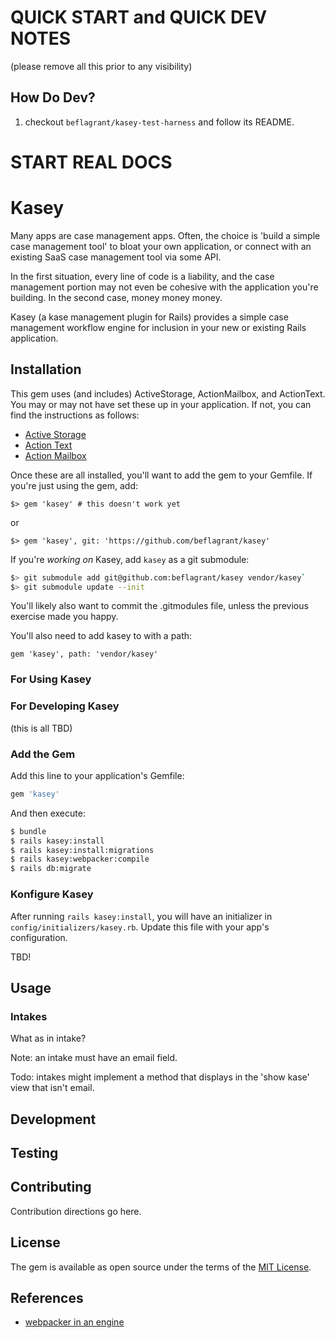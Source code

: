 # QUICK START and QUICK DEV NOTES

(please remove all this prior to any visibility)

## How Do Dev?

1. checkout `beflagrant/kasey-test-harness` and follow its README.

# START REAL DOCS

# Kasey

Many apps are case management apps. Often, the choice is 'build a simple case
management tool' to bloat your own application, or connect with an existing
SaaS case management tool via some API.

In the first situation, every line of code is a liability, and the case
management portion may not even be cohesive with the application you're
building. In the second case, money money money.

Kasey (a kase management plugin for Rails) provides a simple case management
workflow engine for inclusion in your new or existing Rails application.

## Installation

This gem uses (and includes) ActiveStorage, ActionMailbox, and ActionText. You
may or may not have set these up in your application. If not, you can find the
instructions as follows:

- [Active
  Storage](https://edgeguides.rubyonrails.org/active_storage_overview.html)
- [Action Text](https://edgeguides.rubyonrails.org/action_text_overview.html)
- [Action Mailbox](https://guides.rubyonrails.org/action_mailbox_basics.html)

Once these are all installed, you'll want to add the gem to your Gemfile. If
you're just using the gem, add:

`$> gem 'kasey' # this doesn't work yet`

or

`$> gem 'kasey', git: 'https://github.com/beflagrant/kasey'`

If you're _working on_ Kasey, add `kasey` as a git submodule:

```bash
$> git submodule add git@github.com:beflagrant/kasey vendor/kasey`
$> git submodule update --init
```

You'll likely also want to commit the .gitmodules file, unless the previous
exercise made you happy.

You'll also need to add kasey to with a path:

`gem 'kasey', path: 'vendor/kasey'`

### For Using Kasey

### For Developing Kasey

(this is all TBD)

### Add the Gem

Add this line to your application's Gemfile:

```ruby
gem 'kasey'
```

And then execute:

```bash
$ bundle
$ rails kasey:install
$ rails kasey:install:migrations
$ rails kasey:webpacker:compile
$ rails db:migrate
```

### Konfigure Kasey

After running `rails kasey:install`, you will have an initializer in
`config/initializers/kasey.rb`. Update this file with your app's configuration.

TBD!

## Usage

### Intakes

What as in intake?

Note: an intake must have an email field.

Todo: intakes might implement a method that displays in the 'show kase' view
that isn't email.

## Development

## Testing

## Contributing

Contribution directions go here.

## License

The gem is available as open source under the terms of the [MIT License](https://opensource.org/licenses/MIT).

## References

- [webpacker in an engine](https://github.com/rails/webpacker/blob/master/docs/engines.md)
